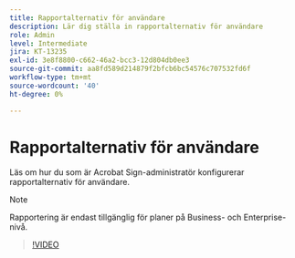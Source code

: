 ```yaml
---
title: Rapportalternativ för användare
description: Lär dig ställa in rapportalternativ för användare
role: Admin
level: Intermediate
jira: KT-13235
exl-id: 3e8f8800-c662-46a2-bcc3-12d804db0ee3
source-git-commit: aa8fd589d214879f2bfcb6bc54576c707532fd6f
workflow-type: tm+mt
source-wordcount: '40'
ht-degree: 0%

---
```


# Rapportalternativ för användare

Läs om hur du som är Acrobat Sign-administratör konfigurerar rapportalternativ för användare.

>[!NOTE]
>
>Rapportering är endast tillgänglig för planer på Business- och Enterprise-nivå.

>[!VIDEO](https://video.tv.adobe.com/v/3419303?quality=12&learn=on&hidetitle=true)
